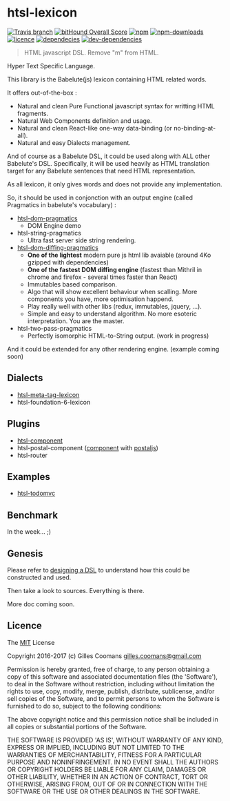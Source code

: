 # htsl-lexicon

[![Travis branch](https://img.shields.io/travis/nomocas/htsl-lexicon/master.svg)](https://travis-ci.org/nomocas/htsl-lexicon)
[![bitHound Overall Score](https://www.bithound.io/github/nomocas/htsl-lexicon/badges/score.svg)](https://www.bithound.io/github/nomocas/htsl-lexicon)
[![npm](https://img.shields.io/npm/v/htsl-lexicon.svg)]()
[![npm-downloads](https://img.shields.io/npm/dm/htsl-lexicon.svg)]()
[![licence](https://img.shields.io/npm/l/htsl-lexicon.svg)]()
[![dependecies](https://img.shields.io/david/nomocas/htsl-lexicon.svg)]()
[![dev-dependencies](https://img.shields.io/david/dev/nomocas/htsl-lexicon.svg)]()

> HTML javascript DSL. Remove "m" from HTML.

Hyper Text Specific Language.

This library is the Babelute(js) lexicon containing HTML related words.

It offers out-of-the-box :
- Natural and clean Pure Functional javascript syntax for writting HTML fragments.
- Natural Web Components definition and usage.
- Natural and clean React-like one-way data-binding (or no-binding-at-all).
- Natural and easy Dialects management.

And of course as a Babelute DSL, it could be used along with ALL other Babelute's DSL. 
Specifically, it will be used heavily as HTML translation target for any Babelute sentences that need HTML representation.

As all lexicon, it only gives words and does not provide any implementation.

So, it should be used in conjonction with an output engine (called Pragmatics in babelute's vocabulary) :
- [htsl-dom-pragmatics](https://github.com/nomocas/htsl-dom-pragmatics)
	- DOM Engine demo
- htsl-string-pragmatics
	- Ultra fast server side string rendering.
- [htsl-dom-diffing-pragmatics](https://github.com/nomocas/htsl-dom-diffing-pragmatics)
	- __One of the lightest__ modern pure js html lib avaiable (around 4Ko gzipped with dependencies) 
	- __One of the fastest DOM diffing engine__ (fastest than Mithril in chrome and firefox - several times faster than React)
	- Immutables based comparison. 
	- Algo that will show excellent behaviour when scalling. More components you have, more optimisation happend.
	- Play really well with other libs (redux, immutables, jquery, ...).
	- Simple and easy to understand algorithm. No more esoteric interpretation. You are the master.
- htsl-two-pass-pragmatics
	- Perfectly isomorphic HTML-to-String output. (work in progress)

And it could be extended for any other rendering engine. (example coming soon)

## Dialects

- [htsl-meta-tag-lexicon](https://github.com/nomocas/htsl-meta-tag-lexicon)
- htsl-foundation-6-lexicon


## Plugins

- [htsl-component](https://github.com/nomocas/htsl-component)
- htsl-postal-component ([component](https://github.com/nomocas/htsl-component) with [postaljs](https://github.com/postaljs/postal.js))
- htsl-router


## Examples

- [htsl-todomvc](https://github.com/nomocas/htsl-todomvc)

## Benchmark

In the week... ;)

## Genesis

Please refer to [designing a DSL](https://github.com/nomocas/babelute/blob/master/manual/designing-dsl.md) to understand how this could be constructed and used.

Then take a look to sources. Everything is there.

More doc coming soon.

## Licence

The [MIT](http://opensource.org/licenses/MIT) License

Copyright 2016-2017 (c) Gilles Coomans <gilles.coomans@gmail.com>

Permission is hereby granted, free of charge, to any person obtaining a copy of this software and associated documentation files (the 'Software'), to deal in the Software without restriction, including without limitation the rights to use, copy, modify, merge, publish, distribute, sublicense, and/or sell copies of the Software, and to permit persons to whom the Software is furnished to do so, subject to the following conditions:

The above copyright notice and this permission notice shall be included in all copies or substantial portions of the Software.

THE SOFTWARE IS PROVIDED 'AS IS', WITHOUT WARRANTY OF ANY KIND, EXPRESS OR IMPLIED, INCLUDING BUT NOT LIMITED TO THE WARRANTIES OF MERCHANTABILITY, FITNESS FOR A PARTICULAR PURPOSE AND NONINFRINGEMENT. IN NO EVENT SHALL THE AUTHORS OR COPYRIGHT HOLDERS BE LIABLE FOR ANY CLAIM, DAMAGES OR OTHER LIABILITY, WHETHER IN AN ACTION OF CONTRACT, TORT OR OTHERWISE, ARISING FROM, OUT OF OR IN CONNECTION WITH THE SOFTWARE OR THE USE OR OTHER DEALINGS IN THE SOFTWARE.
